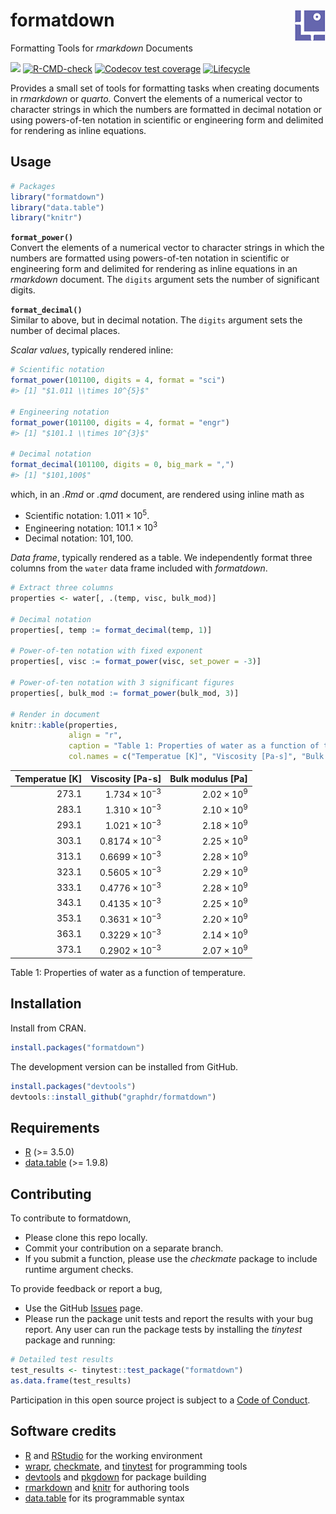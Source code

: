 
<!-- Edit README.Rmd (not README.md) -->

# formatdown <img src="man/figures/logo.png" align="right">

Formatting Tools for *rmarkdown* Documents

<!-- badges: start -->

[![](https://www.r-pkg.org/badges/version/formatdown)](https://cran.r-project.org/package=formatdown)
[![R-CMD-check](https://github.com/graphdr/formatdown/actions/workflows/check-standard.yaml/badge.svg)](https://github.com/graphdr/formatdown/actions/workflows/check-standard.yaml)
[![Codecov test
coverage](https://codecov.io/gh/graphdr/formatdown/branch/main/graph/badge.svg)](https://app.codecov.io/gh/graphdr/formatdown?branch=main)
[![Lifecycle](https://img.shields.io/badge/lifecycle-experimental-orange.svg)](https://lifecycle.r-lib.org/articles/stages.html#experimental)
<!-- badges: end -->

Provides a small set of tools for formatting tasks when creating
documents in *rmarkdown* or *quarto.* Convert the elements of a
numerical vector to character strings in which the numbers are formatted
in decimal notation or using powers-of-ten notation in scientific or
engineering form and delimited for rendering as inline equations.

## Usage

``` r
# Packages
library("formatdown")
library("data.table")
library("knitr")
```

**`format_power()`**  
Convert the elements of a numerical vector to character strings in which
the numbers are formatted using powers-of-ten notation in scientific or
engineering form and delimited for rendering as inline equations in an
*rmarkdown* document. The `digits` argument sets the number of
significant digits.

**`format_decimal()`**  
Similar to above, but in decimal notation. The `digits` argument sets
the number of decimal places.

*Scalar values*, typically rendered inline:

``` r
# Scientific notation
format_power(101100, digits = 4, format = "sci")
#> [1] "$1.011 \\times 10^{5}$"

# Engineering notation
format_power(101100, digits = 4, format = "engr")
#> [1] "$101.1 \\times 10^{3}$"

# Decimal notation
format_decimal(101100, digits = 0, big_mark = ",")
#> [1] "$101,100$"
```

which, in an *.Rmd* or *.qmd* document, are rendered using inline math
as

- Scientific notation: $1.011 \times 10^{5}$.
- Engineering notation: $101.1 \times 10^{3}$
- Decimal notation: $101,100$.

*Data frame*, typically rendered as a table. We independently format
three columns from the `water` data frame included with *formatdown*.

``` r
# Extract three columns
properties <- water[, .(temp, visc, bulk_mod)]

# Decimal notation 
properties[, temp := format_decimal(temp, 1)]

# Power-of-ten notation with fixed exponent
properties[, visc := format_power(visc, set_power = -3)]

# Power-of-ten notation with 3 significant figures
properties[, bulk_mod := format_power(bulk_mod, 3)]

# Render in document
knitr::kable(properties, 
             align = "r",  
             caption = "Table 1: Properties of water as a function of temperature.", 
             col.names = c("Temperatue [K]", "Viscosity [Pa-s]", "Bulk modulus [Pa]"))
```

| Temperatue \[K\] |      Viscosity \[Pa-s\] |  Bulk modulus \[Pa\] |
|-----------------:|------------------------:|---------------------:|
|          $273.1$ |  $1.734 \times 10^{-3}$ | $2.02 \times 10^{9}$ |
|          $283.1$ |  $1.310 \times 10^{-3}$ | $2.10 \times 10^{9}$ |
|          $293.1$ |  $1.021 \times 10^{-3}$ | $2.18 \times 10^{9}$ |
|          $303.1$ | $0.8174 \times 10^{-3}$ | $2.25 \times 10^{9}$ |
|          $313.1$ | $0.6699 \times 10^{-3}$ | $2.28 \times 10^{9}$ |
|          $323.1$ | $0.5605 \times 10^{-3}$ | $2.29 \times 10^{9}$ |
|          $333.1$ | $0.4776 \times 10^{-3}$ | $2.28 \times 10^{9}$ |
|          $343.1$ | $0.4135 \times 10^{-3}$ | $2.25 \times 10^{9}$ |
|          $353.1$ | $0.3631 \times 10^{-3}$ | $2.20 \times 10^{9}$ |
|          $363.1$ | $0.3229 \times 10^{-3}$ | $2.14 \times 10^{9}$ |
|          $373.1$ | $0.2902 \times 10^{-3}$ | $2.07 \times 10^{9}$ |

Table 1: Properties of water as a function of temperature.

## Installation

Install from CRAN.

``` r
install.packages("formatdown")
```

The development version can be installed from GitHub.

``` r
install.packages("devtools")
devtools::install_github("graphdr/formatdown")
```

## Requirements

- <a href="https://www.r-project.org/" target="_blank">R</a> (\>= 3.5.0)
- <a href="https://rdatatable.gitlab.io/data.table/"
  target="_blank">data.table</a> (\>= 1.9.8)

## Contributing

To contribute to formatdown,

- Please clone this repo locally.  
- Commit your contribution on a separate branch.
- If you submit a function, please use the *checkmate* package to
  include runtime argument checks.

To provide feedback or report a bug,

- Use the GitHub <a href="https://github.com/graphdr/formatdown/issues">
  Issues</a> page.
- Please run the package unit tests and report the results with your bug
  report. Any user can run the package tests by installing the
  *tinytest* package and running:

``` r
# Detailed test results
test_results <- tinytest::test_package("formatdown")
as.data.frame(test_results)
```

Participation in this open source project is subject to a [Code of
Conduct](https://graphdr.github.io/formatdown/CONDUCT.html).

## Software credits

- [R](https://www.r-project.org/) and [RStudio](https://posit.co/) for
  the working environment
- [wrapr](https://CRAN.R-project.org/package=wrapr),
  [checkmate](https://CRAN.R-project.org/package=checkmate), and
  [tinytest](https://CRAN.R-project.org/package=tinytest) for
  programming tools
- [devtools](https://CRAN.R-project.org/package=devtools) and
  [pkgdown](https://CRAN.R-project.org/package=pkgdown) for package
  building
- [rmarkdown](https://CRAN.R-project.org/package=rmarkdown) and
  [knitr](https://CRAN.R-project.org/package=knitr) for authoring tools
- [data.table](https://CRAN.R-project.org/package=data.table) for its
  programmable syntax
